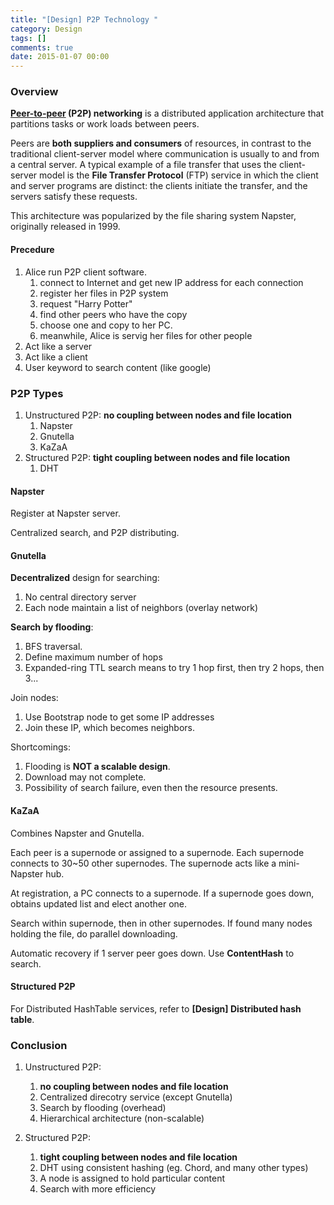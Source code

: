 ```yaml
---
title: "[Design] P2P Technology "
category: Design
tags: []
comments: true
date: 2015-01-07 00:00
---
```



### Overview

**[Peer-to-peer](http://en.wikipedia.org/wiki/Peer-to-peer) (P2P) networking** is a distributed application architecture that partitions tasks or work loads between peers.

Peers are **both suppliers and consumers** of resources, in contrast to the traditional client-server model where communication is usually to and from a central server. A typical example of a file transfer that uses the client-server model is the **File Transfer Protocol** (FTP) service in which the client and server programs are distinct: the clients initiate the transfer, and the servers satisfy these requests.

This architecture was popularized by the file sharing system Napster, originally released in 1999.

#### Precedure

1. Alice run P2P client software.
   1. connect to Internet and get new IP address for each connection
   1. register her files in P2P system
   1. request "Harry Potter"
   1. find other peers who have the copy
   1. choose one and copy to her PC.
   1. meanwhile, Alice is servig her files for other people
1. Act like a server
1. Act like a client
1. User keyword to search content (like google)

### P2P Types

1. Unstructured P2P: **no coupling between nodes and file location**
   1. Napster
   1. Gnutella
   1. KaZaA
1. Structured P2P: **tight coupling between nodes and file location**
   1. DHT

#### Napster

Register at Napster server.

Centralized search, and P2P distributing.

#### Gnutella

**Decentralized** design for searching:

1. No central directory server
1. Each node maintain a list of neighbors (overlay network)

**Search by flooding**:

1. BFS traversal.
1. Define maximum number of hops
1. Expanded-ring TTL search means to try 1 hop first, then try 2 hops, then 3...

Join nodes:

1. Use Bootstrap node to get some IP addresses
1. Join these IP, which becomes neighbors.

Shortcomings:

1. Flooding is **NOT a scalable design**.
1. Download may not complete.
1. Possibility of search failure, even then the resource presents.

#### KaZaA

Combines Napster and Gnutella.

Each peer is a supernode or assigned to a supernode. Each supernode connects to 30~50 other supernodes. The supernode acts like a mini-Napster hub.

At registration, a PC connects to a supernode. If a supernode goes down, obtains updated list and elect another one.

Search within supernode, then in other supernodes. If found many nodes holding the file, do parallel downloading.

Automatic recovery if 1 server peer goes down. Use **ContentHash** to search.

#### Structured P2P

For Distributed HashTable services, refer to **[Design] Distributed hash table**.

### Conclusion

1. Unstructured P2P:

   1. **no coupling between nodes and file location**
   1. Centralized direcotry service (except Gnutella)
   1. Search by flooding (overhead)
   1. Hierarchical architecture (non-scalable)

1. Structured P2P:
   1. **tight coupling between nodes and file location**
   1. DHT using consistent hashing (eg. Chord, and many other types)
   1. A node is assigned to hold particular content
   1. Search with more efficiency
